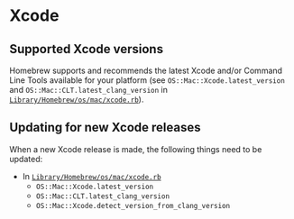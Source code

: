 # Xcode

## Supported Xcode versions

Homebrew supports and recommends the latest Xcode and/or Command Line Tools available for your platform (see `OS::Mac::Xcode.latest_version` and `OS::Mac::CLT.latest_clang_version` in [`Library/Homebrew/os/mac/xcode.rb`](https://github.com/blcksec/brew/blob/HEAD/Library/Homebrew/os/mac/xcode.rb)).

## Updating for new Xcode releases

When a new Xcode release is made, the following things need to be updated:

* In [`Library/Homebrew/os/mac/xcode.rb`](https://github.com/blcksec/brew/blob/HEAD/Library/Homebrew/os/mac/xcode.rb)
  * `OS::Mac::Xcode.latest_version`
  * `OS::Mac::CLT.latest_clang_version`
  * `OS::Mac::Xcode.detect_version_from_clang_version`
